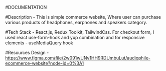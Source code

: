 #DOCUMENTATION

#Description - This is simple commerce website, Where user can purchase various products of headphones, earphones and speakers category.

#Tech Stack - React.js, Redux Toolkit, TailwindCss.
For checkout form, I used react use-form-hook and yup combination and for responsive elements - useMediaQuery hook

#Resources Design - https://www.figma.com/file/2w091wUNv1HH9RDUmbuLut/audiophile-ecommerce-website?node-id=0%3A1
